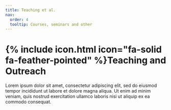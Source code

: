 ```yaml
---
title: Teaching et al.
nav:
  order: 4
  tooltip: Courses, seminars and other
---
```


# {% include icon.html icon="fa-solid fa-feather-pointed" %}Teaching and Outreach

Lorem ipsum dolor sit amet, consectetur adipiscing elit, sed do eiusmod tempor incididunt ut labore et dolore magna aliqua.
Ut enim ad minim veniam, quis nostrud exercitation ullamco laboris nisi ut aliquip ex ea commodo consequat.


